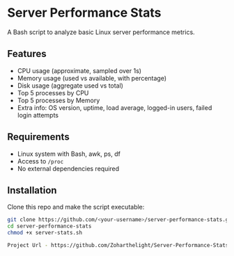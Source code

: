 # Server Performance Stats
A Bash script to analyze basic Linux server performance metrics.

## Features
- CPU usage (approximate, sampled over 1s)
- Memory usage (used vs available, with percentage)
- Disk usage (aggregate used vs total)
- Top 5 processes by CPU
- Top 5 processes by Memory
- Extra info: OS version, uptime, load average, logged-in users, failed login attempts

## Requirements
- Linux system with Bash, awk, ps, df
- Access to `/proc`
- No external dependencies required

## Installation
Clone this repo and make the script executable:

```bash
git clone https://github.com/<your-username>/server-performance-stats.git
cd server-performance-stats
chmod +x server-stats.sh

Project Url - https://github.com/Zoharthelight/Server-Performance-Stats
